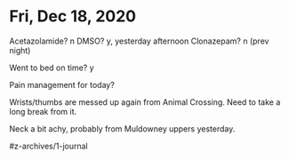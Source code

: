# Fri, Dec 18, 2020
Acetazolamide? n
DMSO? y, yesterday afternoon
Clonazepam? n
(prev night)

Went to bed on time? y

Pain management for today? 


Wrists/thumbs are messed up again from Animal Crossing. Need to take a long break from it. 

Neck a bit achy, probably from Muldowney uppers yesterday. 


#z-archives/1-journal